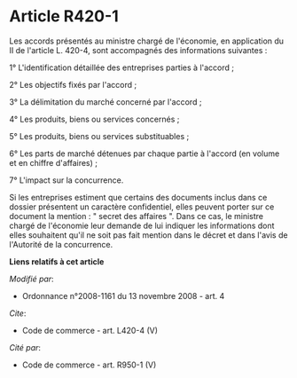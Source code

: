 # Article R420-1

Les accords présentés au ministre chargé de l'économie, en application du II de l'article L. 420-4, sont accompagnés des
informations suivantes : 

1° L'identification détaillée des entreprises parties à l'accord ; 

2° Les objectifs fixés par l'accord ; 

3° La délimitation du marché concerné par l'accord ; 

4° Les produits, biens ou services concernés ; 

5° Les produits, biens ou services substituables ; 

6° Les parts de marché détenues par chaque partie à l'accord (en volume et en chiffre d'affaires) ; 

7° L'impact sur la concurrence. 

Si les entreprises estiment que certains des documents inclus dans ce dossier présentent un caractère confidentiel, elles
peuvent porter sur ce document la mention : " secret des affaires ". Dans ce cas, le ministre chargé de l'économie leur
demande de lui indiquer les informations dont elles souhaitent qu'il ne soit pas fait mention dans le décret et dans l'avis
de l'Autorité de la concurrence.

**Liens relatifs à cet article**

_Modifié par_:

  - Ordonnance n°2008-1161 du 13 novembre 2008 - art. 4

_Cite_:

  - Code de commerce - art. L420-4 (V)

_Cité par_:

  - Code de commerce - art. R950-1 (V)
